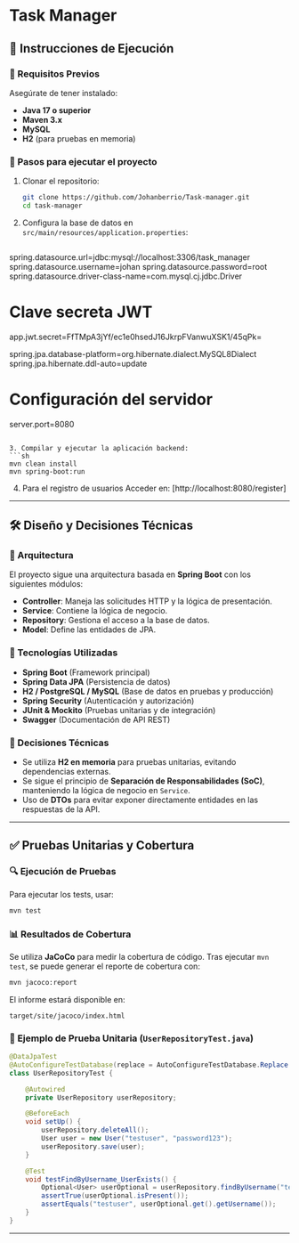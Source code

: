 # Task Manager

## 📌 Instrucciones de Ejecución

### 🔧 Requisitos Previos
Asegúrate de tener instalado:
- **Java 17 o superior**
- **Maven 3.x**
- **MySQL** 
- **H2** (para pruebas en memoria)

### 🚀 Pasos para ejecutar el proyecto
1. Clonar el repositorio:
   ```sh
   git clone https://github.com/Johanberrio/Task-manager.git
   cd task-manager
   ```

2. Configura la base de datos en `src/main/resources/application.properties`:
   ```properties
  spring.datasource.url=jdbc:mysql://localhost:3306/task_manager
  spring.datasource.username=johan
  spring.datasource.password=root
  spring.datasource.driver-class-name=com.mysql.cj.jdbc.Driver
  # Clave secreta JWT
  app.jwt.secret=FfTMpA3jYf/ec1e0hsedJ16JkrpFVanwuXSK1/45qPk=
  
  spring.jpa.database-platform=org.hibernate.dialect.MySQL8Dialect
  spring.jpa.hibernate.ddl-auto=update
  
  # Configuración del servidor
  server.port=8080

   ```

3. Compilar y ejecutar la aplicación backend:
   ```sh
   mvn clean install
   mvn spring-boot:run
   ```

4. Para el registro de usuarios Acceder en: [http://localhost:8080/register]

---

## 🛠️ Diseño y Decisiones Técnicas

### 📌 Arquitectura
El proyecto sigue una arquitectura basada en **Spring Boot** con los siguientes módulos:

- **Controller**: Maneja las solicitudes HTTP y la lógica de presentación.
- **Service**: Contiene la lógica de negocio.
- **Repository**: Gestiona el acceso a la base de datos.
- **Model**: Define las entidades de JPA.

### 📌 Tecnologías Utilizadas
- **Spring Boot** (Framework principal)
- **Spring Data JPA** (Persistencia de datos)
- **H2 / PostgreSQL / MySQL** (Base de datos en pruebas y producción)
- **Spring Security** (Autenticación y autorización)
- **JUnit & Mockito** (Pruebas unitarias y de integración)
- **Swagger** (Documentación de API REST)

### 📌 Decisiones Técnicas
- Se utiliza **H2 en memoria** para pruebas unitarias, evitando dependencias externas.
- Se sigue el principio de **Separación de Responsabilidades (SoC)**, manteniendo la lógica de negocio en `Service`.
- Uso de **DTOs** para evitar exponer directamente entidades en las respuestas de la API.

---

## ✅ Pruebas Unitarias y Cobertura

### 🔍 Ejecución de Pruebas
Para ejecutar los tests, usar:
```sh
mvn test
```

### 📊 Resultados de Cobertura
Se utiliza **JaCoCo** para medir la cobertura de código. Tras ejecutar `mvn test`, se puede generar el reporte de cobertura con:
```sh
mvn jacoco:report
```
El informe estará disponible en:
```
target/site/jacoco/index.html
```

### 📌 Ejemplo de Prueba Unitaria (`UserRepositoryTest.java`)
```java
@DataJpaTest
@AutoConfigureTestDatabase(replace = AutoConfigureTestDatabase.Replace.NONE)
class UserRepositoryTest {

    @Autowired
    private UserRepository userRepository;

    @BeforeEach
    void setUp() {
        userRepository.deleteAll();
        User user = new User("testuser", "password123");
        userRepository.save(user);
    }

    @Test
    void testFindByUsername_UserExists() {
        Optional<User> userOptional = userRepository.findByUsername("testuser");
        assertTrue(userOptional.isPresent());
        assertEquals("testuser", userOptional.get().getUsername());
    }
}
```

---


